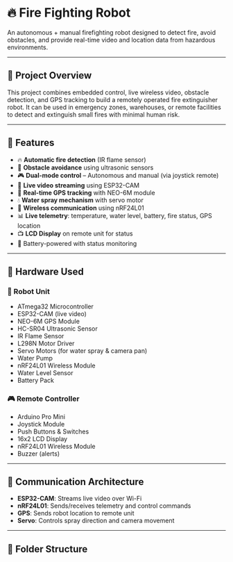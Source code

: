 # 🔥 Fire Fighting Robot

An autonomous + manual firefighting robot designed to detect fire, avoid obstacles, and provide real-time video and location data from hazardous environments.

---

## 🚀 Project Overview

This project combines embedded control, live wireless video, obstacle detection, and GPS tracking to build a remotely operated fire extinguisher robot. It can be used in emergency zones, warehouses, or remote facilities to detect and extinguish small fires with minimal human risk.

---

## 🎯 Features

- 🔥 **Automatic fire detection** (IR flame sensor)
- 🚧 **Obstacle avoidance** using ultrasonic sensors
- 🎮 **Dual-mode control** – Autonomous and manual (via joystick remote)
- 📡 **Live video streaming** using ESP32-CAM
- 📍 **Real-time GPS tracking** with NEO-6M module
- 💧 **Water spray mechanism** with servo motor
- 📶 **Wireless communication** using nRF24L01
- 📊 **Live telemetry**: temperature, water level, battery, fire status, GPS location
- 📺 **LCD Display** on remote unit for status
- 🔋 Battery-powered with status monitoring

---

## 🔧 Hardware Used

### 🧠 Robot Unit
- ATmega32 Microcontroller
- ESP32-CAM (live video)
- NEO-6M GPS Module
- HC-SR04 Ultrasonic Sensor
- IR Flame Sensor
- L298N Motor Driver
- Servo Motors (for water spray & camera pan)
- Water Pump
- nRF24L01 Wireless Module
- Water Level Sensor
- Battery Pack

### 🎮 Remote Controller
- Arduino Pro Mini
- Joystick Module
- Push Buttons & Switches
- 16x2 LCD Display
- nRF24L01 Wireless Module
- Buzzer (alerts)

---

## 🔌 Communication Architecture

- **ESP32-CAM**: Streams live video over Wi-Fi
- **nRF24L01**: Sends/receives telemetry and control commands
- **GPS**: Sends robot location to remote unit
- **Servo**: Controls spray direction and camera movement

---

## 📂 Folder Structure

